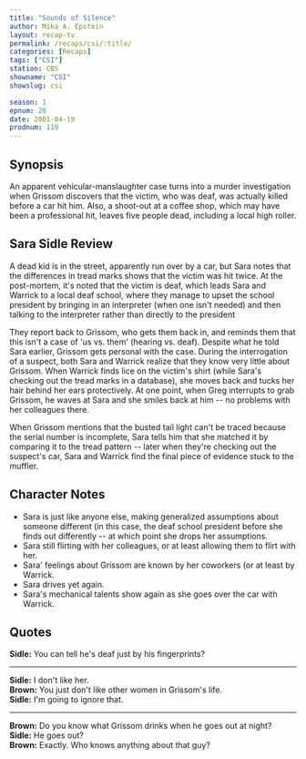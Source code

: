```yaml
---
title: "Sounds of Silence"
author: Mika A. Epstein
layout: recap-tv
permalink: /recaps/csi/:title/
categories: [Recaps]
tags: ["CSI"]
station: CBS
showname: "CSI"
showslug: csi

season: 1
epnum: 20
date: 2001-04-19
prodnum: 119  
---
```


## Synopsis

An apparent vehicular-manslaughter case turns into a murder investigation when Grissom discovers that the victim, who was deaf, was actually killed before a car hit him. Also, a shoot-out at a coffee shop, which may have been a professional hit, leaves five people dead, including a local high roller.

## Sara Sidle Review

A dead kid is in the street, apparently run over by a car, but Sara notes that the differences in tread marks shows that the victim was hit twice. At the post-mortem, it's noted that the victim is deaf, which leads Sara and Warrick to a local deaf school, where they manage to upset the school president by bringing in an interpreter (when one isn't needed) and then talking to the interpreter rather than directly to the president

They report back to Grissom, who gets them back in, and reminds them that this isn't a case of 'us vs. them' (hearing vs. deaf). Despite what he told Sara earlier, Grissom gets personal with the case. During the interrogation of a suspect, both Sara and Warrick realize that they know very little about Grissom. When Warrick finds lice on the victim's shirt (while Sara's checking out the tread marks in a database), she moves back and tucks her hair behind her ears protectively. At one point, when Greg interrupts to grab Grissom, he waves at Sara and she smiles back at him -- no problems with her colleagues there.

When Grissom mentions that the busted tail light can't be traced because the serial number is incomplete, Sara tells him that she matched it by comparing it to the tread pattern -- later when they're checking out the suspect's car, Sara and Warrick find the final piece of evidence stuck to the muffler.

## Character Notes

* Sara is just like anyone else, making generalized assumptions about someone different (in this case, the deaf school president before she finds out differently -- at which point she drops her assumptions.  
* Sara still flirting with her colleagues, or at least allowing them to flirt with her.  
* Sara' feelings about Grissom are known by her coworkers (or at least by Warrick.  
* Sara drives yet again.  
* Sara's mechanical talents show again as she goes over the car with Warrick.

## Quotes

**Sidle:** You can tell he's deaf just by his fingerprints?  

- - -

**Sidle:** I don't like her.  
**Brown:** You just don't like other women in Grissom's life.  
**Sidle:** I'm going to ignore that.  

- - -

**Brown:** Do you know what Grissom drinks when he goes out at night?  
**Sidle:** He goes out?  
**Brown:** Exactly. Who knows anything about that guy?

